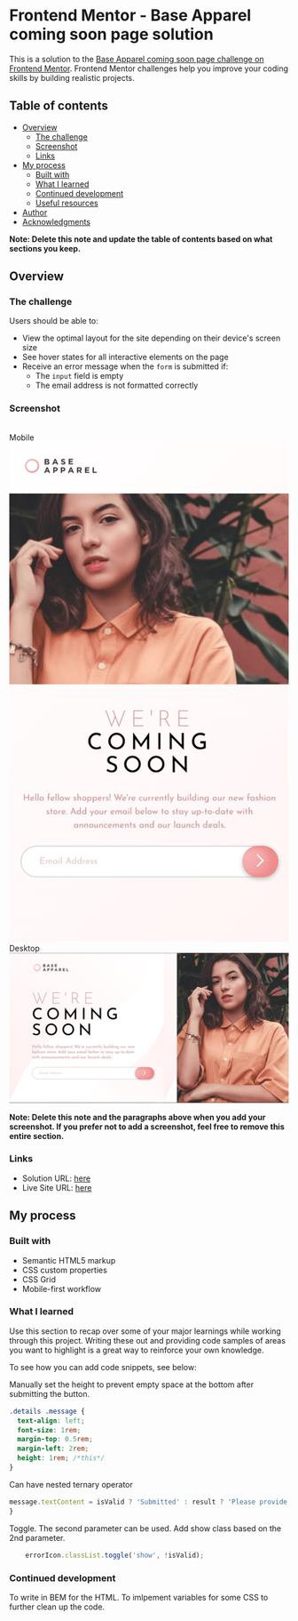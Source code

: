 # Frontend Mentor - Base Apparel coming soon page solution

This is a solution to the [Base Apparel coming soon page challenge on Frontend Mentor](https://www.frontendmentor.io/challenges/base-apparel-coming-soon-page-5d46b47f8db8a7063f9331a0). Frontend Mentor challenges help you improve your coding skills by building realistic projects. 

## Table of contents

- [Overview](#overview)
  - [The challenge](#the-challenge)
  - [Screenshot](#screenshot)
  - [Links](#links)
- [My process](#my-process)
  - [Built with](#built-with)
  - [What I learned](#what-i-learned)
  - [Continued development](#continued-development)
  - [Useful resources](#useful-resources)
- [Author](#author)
- [Acknowledgments](#acknowledgments)

**Note: Delete this note and update the table of contents based on what sections you keep.**

## Overview

### The challenge

Users should be able to:

- View the optimal layout for the site depending on their device's screen size
- See hover states for all interactive elements on the page
- Receive an error message when the `form` is submitted if:
  - The `input` field is empty
  - The email address is not formatted correctly

### Screenshot
<br>Mobile</br>
![](/mobile%20Screenshot%202025-02-05%20204953.png)
<br>Desktop</br>
![](/desktop%20Screenshot%202025-02-05%20204915.png)


**Note: Delete this note and the paragraphs above when you add your screenshot. If you prefer not to add a screenshot, feel free to remove this entire section.**

### Links

- Solution URL: [here]()
- Live Site URL: [here](https://fem-base-apparel-coming-soon-raysh3n.netlify.app/)

## My process

### Built with

- Semantic HTML5 markup
- CSS custom properties
- CSS Grid
- Mobile-first workflow



### What I learned

Use this section to recap over some of your major learnings while working through this project. Writing these out and providing code samples of areas you want to highlight is a great way to reinforce your own knowledge.

To see how you can add code snippets, see below:

Manually set the height to prevent empty space at the bottom after submitting the button. 
```css
.details .message {
  text-align: left;
  font-size: 1rem;
  margin-top: 0.5rem;
  margin-left: 2rem;
  height: 1rem; /*this*/
}
```


Can have nested ternary operator
```js
message.textContent = isValid ? 'Submitted' : result ? 'Please provide a valid email' : 'No email provided';
}
```

Toggle. The second parameter can be used. Add show class based on the 2nd parameter. 
```js
    errorIcon.classList.toggle('show', !isValid);

```

### Continued development

To write in BEM for the HTML. 
To imlpement variables for some CSS to further clean up the code. 
